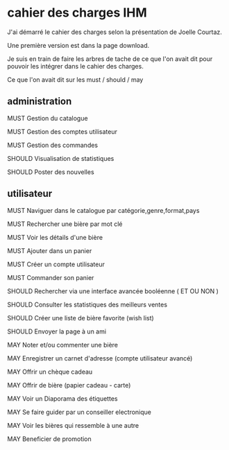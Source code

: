 # cahier des charges IHM #

J'ai démarré le cahier des charges selon la présentation de Joelle Courtaz.

Une première version est dans la page download.

Je suis en train de faire les arbres de tache de ce que l'on avait dit pour pouvoir les intégrer dans le cahier des charges.


Ce que l'on avait dit sur les must / should / may

## administration ##

MUST Gestion du catalogue

MUST Gestion des comptes utilisateur

MUST Gestion des commandes


SHOULD Visualisation de statistiques

SHOULD Poster des nouvelles


## utilisateur ##

MUST Naviguer dans le catalogue par catégorie,genre,format,pays

MUST Rechercher une bière par mot clé

MUST Voir les détails d'une bière

MUST Ajouter dans un panier

MUST Créer un compte utilisateur

MUST Commander son panier


SHOULD Rechercher via une interface avancée booléenne ( ET OU NON )

SHOULD Consulter les statistiques des meilleurs ventes

SHOULD Créer une liste de bière favorite (wish list)

SHOULD Envoyer la page à un ami



MAY Noter et/ou commenter une bière

MAY Enregistrer un carnet d'adresse (compte utilisateur avancé)

MAY Offrir un chèque cadeau

MAY Offrir de bière (papier cadeau - carte)

MAY Voir un Diaporama des étiquettes

MAY Se faire guider par un conseiller electronique

MAY Voir les bières qui ressemble à une autre

MAY Beneficier de promotion


